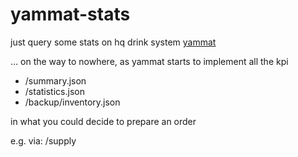 # yammat-stats

just query some stats on hq drink system [yammat]

[yammat]: https://github.com/nek0/yammat/

… on the way to nowhere, as yammat starts to implement all the kpi

* /summary.json
* /statistics.json
* /backup/inventory.json

in what you could decide to prepare an order

e.g. via: /supply
